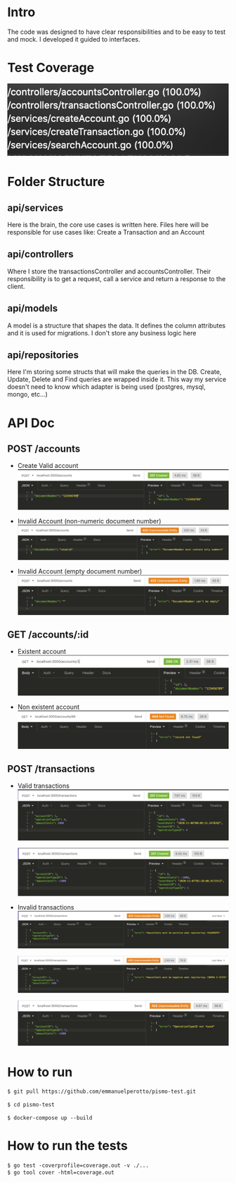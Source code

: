 # Intro

The code was designed to have clear responsibilities and to be easy to test and mock. I developed it guided to interfaces.

# Test Coverage

![test-coverage](./doc/test-coverage.png)

# Folder Structure

## **api/services**

Here is the brain, the core use cases is written here. Files here will be responsible for use cases like: Create a Transaction and an Account

## **api/controllers**

Where I store the transactionsController and accountsController. Their responsibility is to get a request, call a service and return a response to the client.

## **api/models**

A model is a structure that shapes the data. It defines the column attributes and it is used for migrations. I don't store any business logic here

## **api/repositories**

Here I'm storing some structs that will make the queries in the DB. Create, Update, Delete and Find queries are wrapped inside it. This way my service doesn't need to know which adapter is being used (postgres, mysql, mongo, etc...)

# API Doc

## POST /accounts

- Create Valid account
  ![valid-account](./doc/create-valid-account.png)

- Invalid Account (non-numeric document number)
  ![invalid-account](./doc/non-numeric-account.png)

- Invalid Account (empty document number)
  ![empty-docNumber-invalid-account](./doc/empty-docNumber.png)

## GET /accounts/:id

- Existent account
  ![found-account](./doc/account-found.png)

- Non existent account
  ![invalid-account](./doc/account-not-found.png)

## POST /transactions

- Valid transactions
  ![valid-transaction](./doc/valid-transaction.png)

  ![valid-negative-transaction](./doc/valid-negative-transaction.png)

- Invalid transactions
  ![invalid-negative-transaction](./doc/invalid-negative-transaction.png)

  ![invalid-positive-transaction](./doc/invalid-positive-transaction.png)

  ![invalid-operation-type](./doc/invalid-operation-type.png)

# How to run

```
$ git pull https://github.com/emmanuelperotto/pismo-test.git
```

```
$ cd pismo-test
```

```
$ docker-compose up --build
```

# How to run the tests

```
$ go test -coverprofile=coverage.out -v ./...
$ go tool cover -html=coverage.out
```
